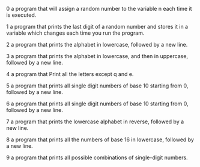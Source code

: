 0 a program that will assign a random number to the variable n each time it is executed.

1 a program that prints the last digit of a random number and stores it in a variable which changes each time you run the program.

2 a program that prints the alphabet in lowercase, followed by a new line.

3 a program that prints the alphabet in lowercase, and then in uppercase, followed by a new line.

4 a program that Print all the letters except q and e.

5 a program that prints all single digit numbers of base 10 starting from 0, followed by a new line.

6 a program that prints all single digit numbers of base 10 starting from 0, followed by a new line.

7  a program that prints the lowercase alphabet in reverse, followed by a new line.

8 a program that prints all the numbers of base 16 in lowercase, followed by a new line.

9 a program that prints all possible combinations of single-digit numbers.
